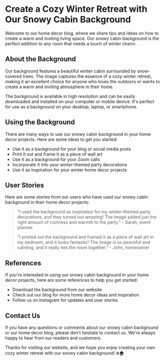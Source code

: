 <!--font:Montserrat-->

# Create a Cozy Winter Retreat with Our Snowy Cabin Background

Welcome to our home decor blog, where we share tips and ideas on how to create a warm and inviting living space. Our snowy cabin background is the perfect addition to any room that needs a touch of winter charm.

## About the Background

Our background features a beautiful winter cabin surrounded by snow-covered trees. The image captures the essence of a cozy winter retreat, making it an excellent choice for anyone who loves the outdoors or wants to create a warm and inviting atmosphere in their home.

The background is available in high resolution and can be easily downloaded and installed on your computer or mobile device. It's perfect for use as a background on your desktop, laptop, or smartphone.

## Using the Background

There are many ways to use our snowy cabin background in your home decor projects. Here are some ideas to get you started:

- Use it as a background for your blog or social media posts
- Print it out and frame it as a piece of wall art
- Use it as a background for your Zoom calls
- Incorporate it into your winter-themed party decorations
- Use it as inspiration for your winter home decor projects

## User Stories

Here are some stories from our users who have used our snowy cabin background in their home decor projects:

> "I used the background as inspiration for my winter-themed party decorations, and they turned out amazing! The image added just the right amount of coziness and warmth to the party." - Sarah, event planner

> "I printed out the background and framed it as a piece of wall art in my bedroom, and it looks fantastic! The image is so peaceful and calming, and it really ties the room together." - John, homeowner

## References

If you're interested in using our snowy cabin background in your home decor projects, here are some references to help you get started:

- Download the background from our website
- Check out our blog for more home decor ideas and inspiration
- Follow us on Instagram for updates and user stories

## Contact Us

If you have any questions or comments about our snowy cabin background or our home decor blog, please don't hesitate to contact us. We're always happy to hear from our readers and customers.

Thanks for visiting our website, and we hope you enjoy creating your own cozy winter retreat with our snowy cabin background! ❄️🏠

<!--

Write me content for website with wallpaper which alt text is:

"A cozy winter cabin surrounded by snow-covered trees for a home decor or lifestyle blog"

The name/title of the page should not be 1:1 copy of the alt text but rather a real content of the website which is using this wallpaper.

- Use markdown format 
- Start with heading
- Heading should be short and concise
- The content should look like a real website 
- The website should not be about the wallpaper, wallpaper is just a related background
- Heading should be contain work "wallpaper" or "background"
- Include real sections like references, contact, user stories, etc. use things relevant to the page purpose.
- Feel free to use structure like headings, bullets, numbering, blockquotes, paragraphs, horizontal lines, etc.
- You can use formatting like bold or _italic_
- You can include UTF-8 emojis
- Links should be only #hash anchors (and you can refer to the document itself)
- Do not include images


---


# Cozy Winter Cabin Wallpaper for Your Home Decor Blog

Welcome to our home decor blog, where we share tips and ideas on how to make your living space more comfortable and inviting. Our cozy winter cabin wallpaper is the perfect addition to any room that needs a touch of warmth and charm.

## About the Wallpaper

Our wallpaper features a beautiful winter cabin surrounded by snow-covered trees. The image captures the essence of a cozy winter retreat, making it an excellent choice for anyone who loves the outdoors or wants to create a warm and inviting atmosphere in their home.

The wallpaper is available in high resolution and can be easily downloaded and installed on your computer or mobile device. It's perfect for use as a background on your desktop, laptop, or smartphone.

## Using the Wallpaper

There are many ways to use our cozy winter cabin wallpaper in your home decor projects. Here are some ideas to get you started:

- Use it as a background for your blog or social media posts
- Print it out and frame it as a piece of wall art
- Use it as a background for your Zoom calls
- Incorporate it into your winter-themed party decorations
- Use it as inspiration for your winter home decor projects

## User Stories

Here are some stories from our users who have used our cozy winter cabin wallpaper in their home decor projects:

> "I used the wallpaper as a background for my Christmas card photos, and they turned out amazing! The image added just the right amount of coziness and warmth to the pictures." - Sarah, Instagram influencer

> "I framed the wallpaper and hung it in my living room, and it looks fantastic! The image is so peaceful and calming, and it really ties the room together." - John, interior designer

## References

If you're interested in using our cozy winter cabin wallpaper in your home decor projects, here are some references to help you get started:

- Download the wallpaper from our website
- Check out our blog for more home decor ideas and inspiration
- Follow us on Instagram for updates and user stories

## Contact Us

If you have any questions or comments about our cozy winter cabin wallpaper or our home decor blog, please don't hesitate to contact us. We're always happy to hear from our readers and customers.

Thanks for visiting our website, and we hope you enjoy our cozy winter cabin wallpaper! ❄️🏠


---


Heading should not include word "wallpaper". The website should not be about the wallpaper itself, wallpaper is just a related background, rewrite whole content.


---


# Create a Cozy Winter Retreat with Our Snowy Cabin Background

Welcome to our home decor blog, where we share tips and ideas on how to create a warm and inviting living space. Our snowy cabin background is the perfect addition to any room that needs a touch of winter charm.

## About the Background

Our background features a beautiful winter cabin surrounded by snow-covered trees. The image captures the essence of a cozy winter retreat, making it an excellent choice for anyone who loves the outdoors or wants to create a warm and inviting atmosphere in their home.

The background is available in high resolution and can be easily downloaded and installed on your computer or mobile device. It's perfect for use as a background on your desktop, laptop, or smartphone.

## Using the Background

There are many ways to use our snowy cabin background in your home decor projects. Here are some ideas to get you started:

- Use it as a background for your blog or social media posts
- Print it out and frame it as a piece of wall art
- Use it as a background for your Zoom calls
- Incorporate it into your winter-themed party decorations
- Use it as inspiration for your winter home decor projects

## User Stories

Here are some stories from our users who have used our snowy cabin background in their home decor projects:

> "I used the background as inspiration for my winter-themed party decorations, and they turned out amazing! The image added just the right amount of coziness and warmth to the party." - Sarah, event planner

> "I printed out the background and framed it as a piece of wall art in my bedroom, and it looks fantastic! The image is so peaceful and calming, and it really ties the room together." - John, homeowner

## References

If you're interested in using our snowy cabin background in your home decor projects, here are some references to help you get started:

- Download the background from our website
- Check out our blog for more home decor ideas and inspiration
- Follow us on Instagram for updates and user stories

## Contact Us

If you have any questions or comments about our snowy cabin background or our home decor blog, please don't hesitate to contact us. We're always happy to hear from our readers and customers.

Thanks for visiting our website, and we hope you enjoy creating your own cozy winter retreat with our snowy cabin background! ❄️🏠


---


Write me a Google font which is best fitting for the website.

Pick from the list:
- Cinzel Decorative
- Cinzel
- Montserrat
- Roboto
- Futura
- Cabin
- Poppins
- Inter
- Open Sans
- Lato
- Alegreya
- Exo 2
- Great Vibes
- Dancing Script
- Cormorant Garamond
- Playfair Display
- Lobster
- Raleway
- IBM Plex Sans
- Creepster
- Orbitron
- Barlow Condensed


Write just the font name nothing else.


---


I recommend using the "Montserrat" font for the website.

-->
